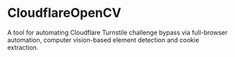 # CloudflareOpenCV
A tool for automating Cloudflare Turnstile challenge bypass via full-browser automation, computer vision-based element detection and cookie extraction.
